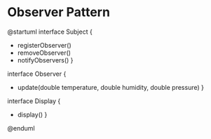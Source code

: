 # Observer Pattern

@startuml
interface Subject {
  + registerObserver()
  + removeObserver()
  + notifyObservers()
}

interface Observer {
  + update(double temperature, double humidity, double pressure)
}

interface Display {
  + display()
}

@enduml
